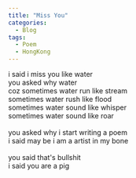 ```yaml
---
title: "Miss You"
categories:
  - Blog
tags:
  - Poem
  - HongKong
---
```


i said i miss you like water <br/>
you asked why water <br/>
coz sometimes water run like stream <br/>
sometimes water rush like flood <br/>
sometimes water sound like whisper <br/>
sometimes water sound like roar <br/>
<br/>
you asked why i start writing a poem <br/>
i said may be i am a artist in my bone <br/>
<br/>
you said that's bullshit <br/>
i said you are a pig <br/>


<script src="https://utteranc.es/client.js"
        repo="serendipityinlife/serendipityinlife.github.io"
        issue-term="pathname"
        theme="github-light"
        crossorigin="anonymous"
        async>
</script>
